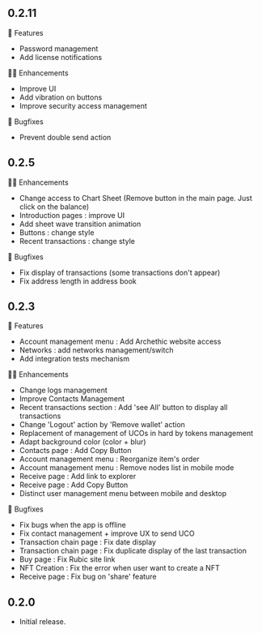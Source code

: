 ## 0.2.11
🚀 Features
* Password management
* Add license notifications

👷‍♂️ Enhancements
* Improve UI
* Add vibration on buttons
* Improve security access management

🐛 Bugfixes
* Prevent double send action

## 0.2.5
👷‍♂️ Enhancements
* Change access to Chart Sheet (Remove button in the main page. Just click on the balance)
* Introduction pages : improve UI
* Add sheet wave transition animation
* Buttons : change style
* Recent transactions : change style

🐛 Bugfixes
* Fix display of transactions (some transactions don't appear)
* Fix address length in address book

## 0.2.3
🚀 Features
* Account management menu : Add Archethic website access 
* Networks : add networks management/switch
* Add integration tests mechanism

👷‍♂️ Enhancements
* Change logs management
* Improve Contacts Management
* Recent transactions section : Add 'see All' button to display all transactions
* Change 'Logout' action by 'Remove wallet' action
* Replacement of management of UCOs in hard by tokens management
* Adapt background color (color + blur)
* Contacts page : Add Copy Button 
* Account management menu : Reorganize item's order
* Account management menu : Remove nodes list in mobile mode
* Receive page : Add link to explorer
* Receive page : Add Copy Button 
* Distinct user management menu between mobile and desktop

🐛 Bugfixes
* Fix bugs when the app is offline
* Fix contact management + improve UX to send UCO
* Transaction chain page : Fix date display
* Transaction chain page : Fix duplicate display of the last transaction
* Buy page : Fix Rubic site link
* NFT Creation : Fix the error when user want to create a NFT
* Receive page : Fix bug on 'share' feature

## 0.2.0
* Initial release.
